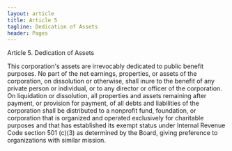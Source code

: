 ```yaml
---
layout: article
title: Article 5
tagline: Dedication of Assets
header: Pages
---
```

Article 5. Dedication of Assets

This corporation's assets are irrevocably dedicated to public benefit purposes. No part of
the net earnings, properties, or assets of the corporation, on dissolution or otherwise, shall
inure to the benefit of any private person or individual, or to any director or officer of the
corporation. On liquidation or dissolution, all properties and assets remaining after
payment, or provision for payment, of all debts and liabilities of the corporation shall be
distributed to a nonprofit fund, foundation, or corporation that is organized and operated
exclusively for charitable purposes and that has established its exempt status under
Internal Revenue Code section 501 (c)(3) as determined by the Board, giving preference
to organizations with similar mission.
